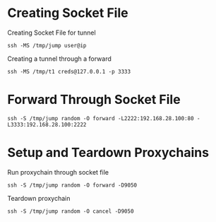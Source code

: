 # Creating Socket File
Creating Socket File for tunnel
```
ssh -MS /tmp/jump user@ip
```
Creating a tunnel through a forward
```
ssh -MS /tmp/t1 creds@127.0.0.1 -p 3333 
```
# Forward Through Socket File
```
ssh -S /tmp/jump random -O forward -L2222:192.168.28.100:80 -L3333:192.168.28.100:2222
```
# Setup and Teardown Proxychains
Run proxychain through socket file
```
ssh -S /tmp/jump random -O forward -D9050
```
Teardown proxychain
```
ssh -S /tmp/jump random -O cancel -D9050
```
